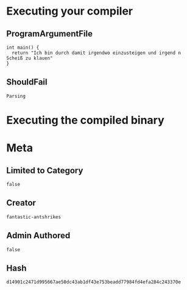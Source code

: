 # Executing your compiler

## ProgramArgumentFile

```
int main() {
  return "Ich bin durch damit irgendwo einzusteigen und irgend n Scheiß zu klauen"
}
```

## ShouldFail

```
Parsing
```

# Executing the compiled binary

# Meta

## Limited to Category

```
false
```

## Creator

```
fantastic-antshrikes
```

## Admin Authored

```
false
```

## Hash

```
d14901c2471d995667ae50dc43ab1df43e753beadd77984fd4efa284c243370e
```
